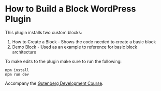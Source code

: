 # How to Build a Block WordPress Plugin

This plugin installs two custom blocks:

1. How to Create a Block - Shows the code needed to create a basic block
2. Demo Block - Used as an example to reference for basic block architecture

To make edits to the plugin make sure to run the following:

```
npm install
npm run dev
```

Accompany the [Gutenberg Development Course](https://gutenberg.courses/).
